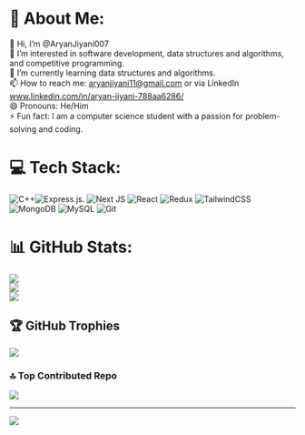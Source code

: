 # 💫 About Me:
👋 Hi, I’m @AryanJiyani007<br>👀 I’m interested in software development, data structures and algorithms, and competitive programming.<br>🌱 I’m currently learning data structures and algorithms.<br>📫 How to reach me: aryanjiyani11@gmail.com or via LinkedIn www.linkedin.com/in/aryan-jiyani-788aa6286/<br>😄 Pronouns: He/Him<br>⚡ Fun fact: I am a computer science student with a passion for problem-solving and coding.


# 💻 Tech Stack:
![C++](https://img.shields.io/badge/c++-%2300599C.svg?style=for-the-badge&logo=c%2B%2B&logoColor=white)![Express.js](https://img.shields.io/badge/express.js-%23404d59.svg?style=for-the-badge&logo=express&logoColor=%2361DAFB). ![Next JS](https://img.shields.io/badge/Next-black?style=for-the-badge&logo=next.js&logoColor=white) ![React](https://img.shields.io/badge/react-%2320232a.svg?style=for-the-badge&logo=react&logoColor=%2361DAFB) ![Redux](https://img.shields.io/badge/redux-%23593d88.svg?style=for-the-badge&logo=redux&logoColor=white) ![TailwindCSS](https://img.shields.io/badge/tailwindcss-%2338B2AC.svg?style=for-the-badge&logo=tailwind-css&logoColor=white) ![MongoDB](https://img.shields.io/badge/MongoDB-%234ea94b.svg?style=for-the-badge&logo=mongodb&logoColor=white) ![MySQL](https://img.shields.io/badge/mysql-4479A1.svg?style=for-the-badge&logo=mysql&logoColor=white) ![Git](https://img.shields.io/badge/git-%23F05033.svg?style=for-the-badge&logo=git&logoColor=white)
# 📊 GitHub Stats:
![](https://github-readme-stats.vercel.app/api?username=AryanJiyani007&theme=dark&hide_border=false&include_all_commits=false&count_private=false)<br/>
![](https://github-readme-streak-stats.herokuapp.com/?user=AryanJiyani007&theme=dark&hide_border=false)<br/>
![](https://github-readme-stats.vercel.app/api/top-langs/?username=AryanJiyani007&theme=dark&hide_border=false&include_all_commits=false&count_private=false&layout=compact)

## 🏆 GitHub Trophies
![](https://github-profile-trophy.vercel.app/?username=AryanJiyani007&theme=radical&no-frame=false&no-bg=false&margin-w=4)

### 🔝 Top Contributed Repo
![](https://github-contributor-stats.vercel.app/api?username=AryanJiyani007&limit=5&theme=dark&combine_all_yearly_contributions=true)

---
[![](https://visitcount.itsvg.in/api?id=AryanJiyani007&icon=0&color=0)](https://visitcount.itsvg.in)

<!-- Proudly created with GPRM ( https://gprm.itsvg.in ) -->
